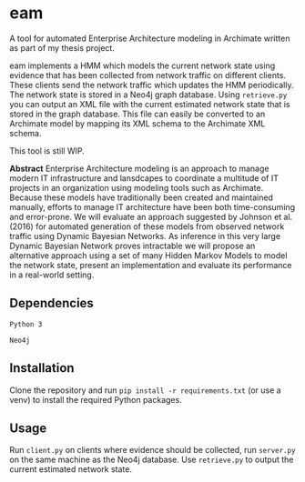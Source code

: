 # eam

A tool for automated Enterprise Architecture modeling in Archimate written as part of my thesis project.

eam implements a HMM which models the current network state using evidence that has been collected from network traffic on different clients. These clients send the network traffic which updates the HMM periodically. The network state is stored in a Neo4j graph database. Using `retrieve.py` you can output an XML file with the current estimated network state that is stored in the graph database. This file can easily be converted to an Archimate model by mapping its XML schema to the Archimate XML schema.

This tool is still WIP.

**Abstract** Enterprise Architecture modeling is an approach to manage modern IT infrastructure and lansdcapes to coordinate a multitude of IT projects in an organization using modeling tools such as Archimate. Because these models have traditionally been created and maintained manually, efforts to manage IT architecture have been both time-consuming and error-prone. We will evaluate an approach suggested by Johnson et al. (2016) for automated generation of these models from observed network traffic using Dynamic Bayesian Networks. As inference in this very large Dynamic Bayesian Network proves intractable we will propose an alternative approach using a set of many Hidden Markov Models to model the network state, present an implementation and evaluate its performance in a real-world setting.
 
## Dependencies

`Python 3`

`Neo4j`

## Installation

Clone the repository and run `pip install -r requirements.txt` (or use a venv) to install the required Python packages.

## Usage

Run `client.py` on clients where evidence should be collected, run `server.py` on the same machine as the Neo4j database. Use `retrieve.py` to output the current estimated network state.
